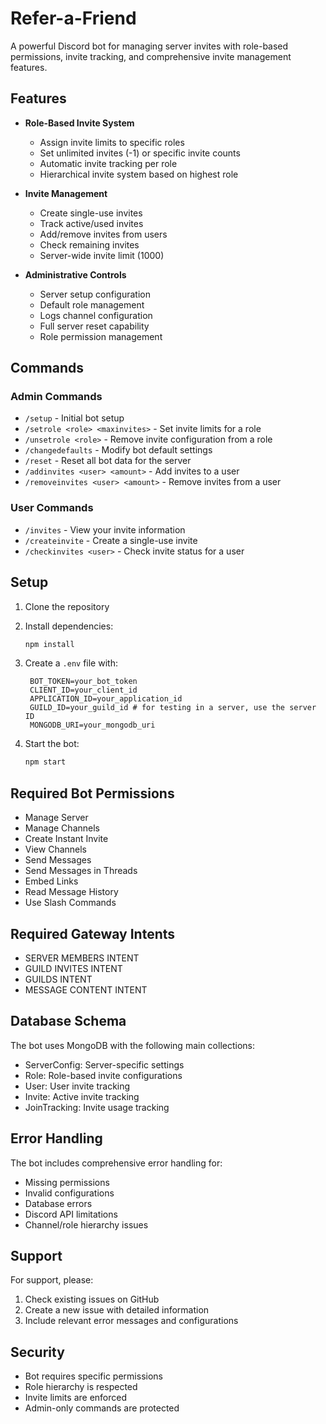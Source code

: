 # Refer-a-Friend

A powerful Discord bot for managing server invites with role-based permissions, invite tracking, and comprehensive invite management features.

## Features

- **Role-Based Invite System**
  - Assign invite limits to specific roles
  - Set unlimited invites (-1) or specific invite counts
  - Automatic invite tracking per role
  - Hierarchical invite system based on highest role

- **Invite Management**
  - Create single-use invites
  - Track active/used invites
  - Add/remove invites from users
  - Check remaining invites
  - Server-wide invite limit (1000)

- **Administrative Controls**
  - Server setup configuration
  - Default role management
  - Logs channel configuration
  - Full server reset capability
  - Role permission management

## Commands

### Admin Commands

- `/setup` - Initial bot setup
- `/setrole <role> <maxinvites>` - Set invite limits for a role
- `/unsetrole <role>` - Remove invite configuration from a role
- `/changedefaults` - Modify bot default settings
- `/reset` - Reset all bot data for the server
- `/addinvites <user> <amount>` - Add invites to a user
- `/removeinvites <user> <amount>` - Remove invites from a user

### User Commands

- `/invites` - View your invite information
- `/createinvite` - Create a single-use invite
- `/checkinvites <user>` - Check invite status for a user

## Setup

1. Clone the repository
2. Install dependencies:

   ```bash
   npm install
   ```

3. Create a `.env` file with:

   ```env
    BOT_TOKEN=your_bot_token
    CLIENT_ID=your_client_id
    APPLICATION_ID=your_application_id
    GUILD_ID=your_guild_id # for testing in a server, use the server ID
    MONGODB_URI=your_mongodb_uri

    ```

4. Start the bot:

   ```bash
   npm start
   ```

## Required Bot Permissions

- Manage Server
- Manage Channels
- Create Instant Invite
- View Channels
- Send Messages
- Send Messages in Threads
- Embed Links
- Read Message History
- Use Slash Commands

## Required Gateway Intents

- SERVER MEMBERS INTENT
- GUILD INVITES INTENT
- GUILDS INTENT
- MESSAGE CONTENT INTENT

## Database Schema

The bot uses MongoDB with the following main collections:

- ServerConfig: Server-specific settings
- Role: Role-based invite configurations
- User: User invite tracking
- Invite: Active invite tracking
- JoinTracking: Invite usage tracking

## Error Handling

The bot includes comprehensive error handling for:

- Missing permissions
- Invalid configurations
- Database errors
- Discord API limitations
- Channel/role hierarchy issues

## Support

For support, please:

1. Check existing issues on GitHub
2. Create a new issue with detailed information
3. Include relevant error messages and configurations

## Security

- Bot requires specific permissions
- Role hierarchy is respected
- Invite limits are enforced
- Admin-only commands are protected